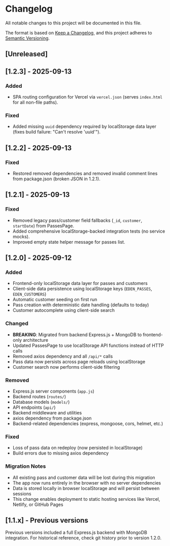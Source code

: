 # Changelog

All notable changes to this project will be documented in this file.

The format is based on [Keep a Changelog](https://keepachangelog.com/en/1.0.0/),
and this project adheres to [Semantic Versioning](https://semver.org/spec/v2.0.0.html).

## [Unreleased]

## [1.2.3] - 2025-09-13
### Added
- SPA routing configuration for Vercel via `vercel.json` (serves `index.html` for all non-file paths).

### Fixed
- Added missing `uuid` dependency required by localStorage data layer (fixes build failure: "Can't resolve 'uuid'").

## [1.2.2] - 2025-09-13
### Fixed
- Restored removed dependencies and removed invalid comment lines from package.json (broken JSON in 1.2.1).

## [1.2.1] - 2025-09-13
### Fixed
- Removed legacy pass/customer field fallbacks (`_id`, `customer`, `startDate`) from PassesPage.
- Added comprehensive localStorage-backed integration tests (no service mocks).
- Improved empty state helper message for passes list.

## [1.2.0] - 2025-09-12
### Added
- Frontend-only localStorage data layer for passes and customers
- Client-side data persistence using localStorage keys (`EDEN_PASSES`, `EDEN_CUSTOMERS`)
- Automatic customer seeding on first run
- Pass creation with deterministic date handling (defaults to today)
- Customer autocomplete using client-side search

### Changed
- **BREAKING**: Migrated from backend Express.js + MongoDB to frontend-only architecture
- Updated PassesPage to use localStorage API functions instead of HTTP calls
- Removed axios dependency and all `/api/*` calls
- Pass data now persists across page reloads using localStorage
- Customer search now performs client-side filtering

### Removed
- Express.js server components (`app.js`)
- Backend routes (`routes/`)
- Database models (`models/`)
- API endpoints (`api/`)
- Backend middleware and utilities
- axios dependency from package.json
- Backend-related dependencies (express, mongoose, cors, helmet, etc.)

### Fixed
- Loss of pass data on redeploy (now persisted in localStorage)
- Build errors due to missing axios dependency

### Migration Notes
- All existing pass and customer data will be lost during this migration
- The app now runs entirely in the browser with no server dependencies
- Data is stored locally in browser localStorage and will persist between sessions
- This change enables deployment to static hosting services like Vercel, Netlify, or GitHub Pages

## [1.1.x] - Previous versions
Previous versions included a full Express.js backend with MongoDB integration.
For historical reference, check git history prior to version 1.2.0.
